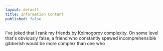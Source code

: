 ```yaml
---
layout: default
title: Information Content
published: false
---
```


I've joked that I rank my friends by Kolmogorov complexity. On some level that's obviously false; a friend who constantly spewed incomprehensible gibberish would be more complex than one who